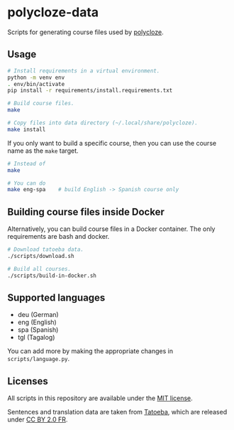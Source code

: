 # polycloze-data

Scripts for generating course files used by [polycloze](https://github.com/lggruspe/polycloze).

## Usage

```bash
# Install requirements in a virtual environment.
python -m venv env
. env/bin/activate
pip install -r requirements/install.requirements.txt

# Build course files.
make

# Copy files into data directory (~/.local/share/polycloze).
make install
```

If you only want to build a specific course, then you can use the course name as the `make` target.

```bash
# Instead of
make

# You can do
make eng-spa	# build English -> Spanish course only
```

## Building course files inside Docker

Alternatively, you can build course files in a Docker container.
The only requirements are bash and docker.

```bash
# Download tatoeba data.
./scripts/download.sh

# Build all courses.
./scripts/build-in-docker.sh
```

## Supported languages

- deu (German)
- eng (English)
- spa (Spanish)
- tgl (Tagalog)

You can add more by making the appropriate changes in `scripts/language.py`.

## Licenses

All scripts in this repository are available under the [MIT license](./LICENSE).

Sentences and translation data are taken from [Tatoeba](https://tatoeba.org),
which are released under [CC BY 2.0 FR](https://creativecommons.org/licenses/by/2.0/fr).

